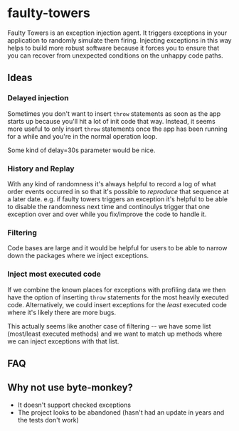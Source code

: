 # faulty-towers

Faulty Towers is an exception injection agent. It triggers exceptions in your application to
randomly simulate them firing. Injecting exceptions in this way helps to build more robust software
because it forces you to ensure that you can recover from unexpected conditions on the unhappy code
paths.

## Ideas
### Delayed injection
Sometimes you don't want to insert `throw` statements as soon as the app starts up because you'll
hit a lot of init code that way. Instead, it seems more useful to only insert `throw` statements
once the app has been running for a while and you're in the normal operation loop.

Some kind of delay=30s parameter would be nice.

### History and Replay
With any kind of randomness it's always helpful to record a log of what order events occurred in so
that it's possible to *reproduce* that sequence at a later date. e.g. if faulty towers triggers an
exception it's helpful to be able to disable the randomness next time and continoulys trigger that
one exception over and over while you fix/improve the code to handle it.

### Filtering
Code bases are large and it would be helpful for users to be able to narrow down the packages where
we inject exceptions.

### Inject most executed code
If we combine the known places for exceptions with profiling data we then have the option of
inserting `throw` statements for the most heavily executed code. Alternatively, we could insert
exceptions for the *least* executed code where it's likely there are more bugs.

This actually seems like another case of filtering -- we have some list (most/least executed
methods) and we want to match up methods where we can inject exceptions with that list.

## FAQ

## Why not use byte-monkey?
- It doesn't support checked exceptions
- The project looks to be abandoned (hasn't had an update in years and the tests don't work)
